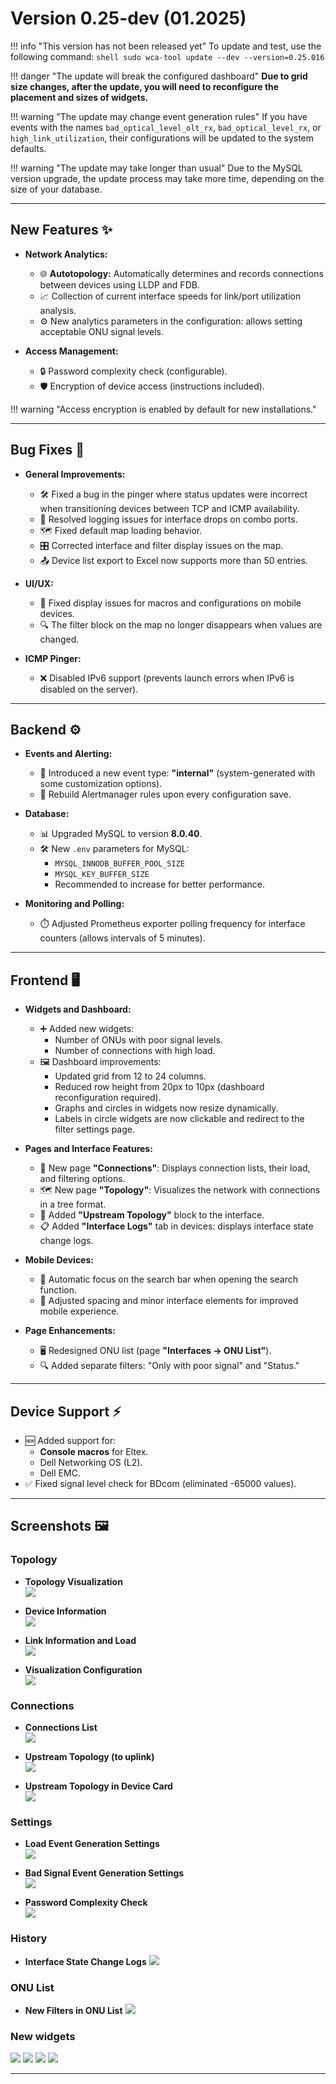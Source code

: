 # Version 0.25-dev (01.2025)

!!! info "This version has not been released yet"
    To update and test, use the following command:
    ```shell
    sudo wca-tool update --dev --version=0.25.016
    ```

!!! danger "The update will break the configured dashboard"
    **Due to grid size changes, after the update, you will need to reconfigure the placement and sizes of widgets.**

!!! warning "The update may change event generation rules"
    If you have events with the names `bad_optical_level_olt_rx`, `bad_optical_level_rx`, or `high_link_utilization`, their configurations will be updated to the system defaults.

!!! warning "The update may take longer than usual"
    Due to the MySQL version upgrade, the update process may take more time, depending on the size of your database.

---

## **New Features** ✨
- **Network Analytics:**
    - 🌐 **Autotopology:** Automatically determines and records connections between devices using LLDP and FDB.
    - 📈 Collection of current interface speeds for link/port utilization analysis.
    - ⚙️ New analytics parameters in the configuration: allows setting acceptable ONU signal levels.

- **Access Management:**
    - 🔒 Password complexity check (configurable).
    - 🛡️ Encryption of device access (instructions included).  

!!! warning "Access encryption is enabled by default for new installations."

---

## **Bug Fixes** 🐛
- **General Improvements:**
    - 🛠️ Fixed a bug in the pinger where status updates were incorrect when transitioning devices between TCP and ICMP availability.
    - 📝 Resolved logging issues for interface drops on combo ports.
    - 🗺️ Fixed default map loading behavior.
    - 🎛️ Corrected interface and filter display issues on the map.
    - 📤 Device list export to Excel now supports more than 50 entries.

- **UI/UX:**
    - 📱 Fixed display issues for macros and configurations on mobile devices.
    - 🔍 The filter block on the map no longer disappears when values are changed.

- **ICMP Pinger:**
    - ❌ Disabled IPv6 support (prevents launch errors when IPv6 is disabled on the server).

---

## **Backend** ⚙️
- **Events and Alerting:**
    - 🛑 Introduced a new event type: **"internal"** (system-generated with some customization options).
    - 🔄 Rebuild Alertmanager rules upon every configuration save.

- **Database:**
    - 📊 Upgraded MySQL to version **8.0.40**.
    - 🛠️ New `.env` parameters for MySQL:
        - `MYSQL_INNODB_BUFFER_POOL_SIZE`
        - `MYSQL_KEY_BUFFER_SIZE`
        - Recommended to increase for better performance.

- **Monitoring and Polling:**
    - ⏱️ Adjusted Prometheus exporter polling frequency for interface counters (allows intervals of 5 minutes).

---

## **Frontend** 🖥️
- **Widgets and Dashboard:**
    - ➕ Added new widgets:
        - Number of ONUs with poor signal levels.
        - Number of connections with high load.
    - 🖼️ Dashboard improvements:
        - Updated grid from 12 to 24 columns.
        - Reduced row height from 20px to 10px (dashboard reconfiguration required).
        - Graphs and circles in widgets now resize dynamically.
        - Labels in circle widgets are now clickable and redirect to the filter settings page.

- **Pages and Interface Features:**
    - 📜 New page **"Connections"**: Displays connection lists, their load, and filtering options.
    - 🗺️ New page **"Topology"**: Visualizes the network with connections in a tree format.
    - 🔄 Added **"Upstream Topology"** block to the interface.
    - 📋 Added **"Interface Logs"** tab in devices: displays interface state change logs.

- **Mobile Devices:**
    - 📱 Automatic focus on the search bar when opening the search function.
    - 🧹 Adjusted spacing and minor interface elements for improved mobile experience.

- **Page Enhancements:**
    - 🖥️ Redesigned ONU list (page **"Interfaces → ONU List"**).
    - 🔍 Added separate filters: "Only with poor signal" and "Status."

---

## **Device Support** ⚡
- 🆕 Added support for:
    - **Console macros** for Eltex.
    - Dell Networking OS (L2).
    - Dell EMC.
- ✅ Fixed signal level check for BDcom (eliminated -65000 values).

---

## **Screenshots** 🖼️
### Topology
* **Topology Visualization**       
  ![](./../assets/0_25/topology_tree.png)

* **Device Information**       
  ![](./../assets/0_25/topology_device_information.png)

* **Link Information and Load**     
  ![](./../assets/0_25/topology_link_loading.png)

* **Visualization Configuration**     
  ![](./../assets/0_25/topology_configuration.png)

### Connections
* **Connections List**    
  ![](./../assets/0_25/links_list.png)

* **Upstream Topology (to uplink)**    
  ![](./../assets/0_25/upward_topology.png)

* **Upstream Topology in Device Card**    
  ![](./../assets/0_25/upward_topology_card.png)

### Settings

* **Load Event Generation Settings**    
  ![](./../assets/0_25/settings_utilization.png)

* **Bad Signal Event Generation Settings**    
  ![](./../assets/0_25/settings_bad_signal.png)

* **Password Complexity Check**    
  ![](./../assets/0_25/strong_password_check.png)

### History
* **Interface State Change Logs**
  ![](./../assets/0_25/history_log.png)


### ONU List
* **New Filters in ONU List**
  ![](./../assets/0_25/ont_list_new_filters.png)

### New widgets 
  ![](./../assets/0_25/widget_favorite_interfaces.png)
  ![](./../assets/0_25/widget_high_loaded_links.png)
  ![](./../assets/0_25/widget_onts_bad_signal.png)
  ![](./../assets/0_25/widget_tags.png)

---
